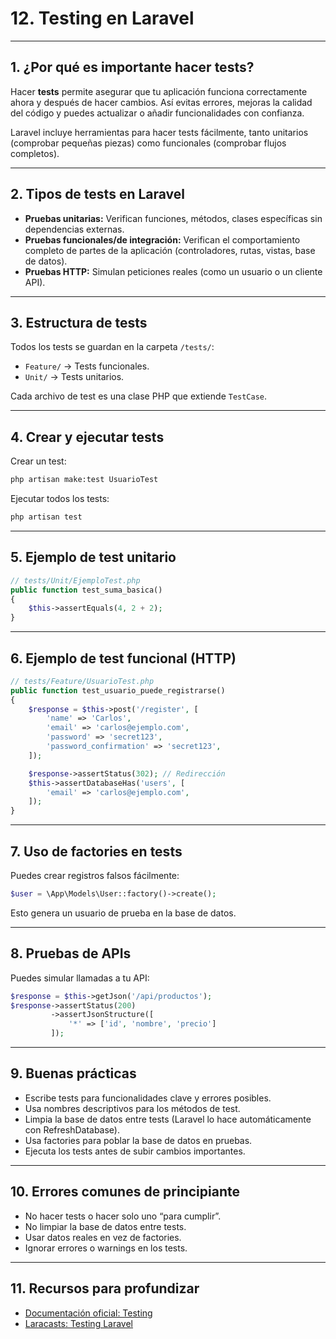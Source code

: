 # 12. Testing en Laravel

---

## 1. ¿Por qué es importante hacer tests?

Hacer **tests** permite asegurar que tu aplicación funciona correctamente ahora y después de hacer cambios. Así evitas errores, mejoras la calidad del código y puedes actualizar o añadir funcionalidades con confianza.

Laravel incluye herramientas para hacer tests fácilmente, tanto unitarios (comprobar pequeñas piezas) como funcionales (comprobar flujos completos).

---

## 2. Tipos de tests en Laravel

* **Pruebas unitarias:** Verifican funciones, métodos, clases específicas sin dependencias externas.
* **Pruebas funcionales/de integración:** Verifican el comportamiento completo de partes de la aplicación (controladores, rutas, vistas, base de datos).
* **Pruebas HTTP:** Simulan peticiones reales (como un usuario o un cliente API).

---

## 3. Estructura de tests

Todos los tests se guardan en la carpeta `/tests/`:

* `Feature/` → Tests funcionales.
* `Unit/` → Tests unitarios.

Cada archivo de test es una clase PHP que extiende `TestCase`.

---

## 4. Crear y ejecutar tests

Crear un test:

```bash
php artisan make:test UsuarioTest
```

Ejecutar todos los tests:

```bash
php artisan test
```

---

## 5. Ejemplo de test unitario

```php
// tests/Unit/EjemploTest.php
public function test_suma_basica()
{
    $this->assertEquals(4, 2 + 2);
}
```

---

## 6. Ejemplo de test funcional (HTTP)

```php
// tests/Feature/UsuarioTest.php
public function test_usuario_puede_registrarse()
{
    $response = $this->post('/register', [
        'name' => 'Carlos',
        'email' => 'carlos@ejemplo.com',
        'password' => 'secret123',
        'password_confirmation' => 'secret123',
    ]);

    $response->assertStatus(302); // Redirección
    $this->assertDatabaseHas('users', [
        'email' => 'carlos@ejemplo.com',
    ]);
}
```

---

## 7. Uso de factories en tests

Puedes crear registros falsos fácilmente:

```php
$user = \App\Models\User::factory()->create();
```

Esto genera un usuario de prueba en la base de datos.

---

## 8. Pruebas de APIs

Puedes simular llamadas a tu API:

```php
$response = $this->getJson('/api/productos');
$response->assertStatus(200)
         ->assertJsonStructure([
             '*' => ['id', 'nombre', 'precio']
         ]);
```

---

## 9. Buenas prácticas

* Escribe tests para funcionalidades clave y errores posibles.
* Usa nombres descriptivos para los métodos de test.
* Limpia la base de datos entre tests (Laravel lo hace automáticamente con RefreshDatabase).
* Usa factories para poblar la base de datos en pruebas.
* Ejecuta los tests antes de subir cambios importantes.

---

## 10. Errores comunes de principiante

* No hacer tests o hacer solo uno “para cumplir”.
* No limpiar la base de datos entre tests.
* Usar datos reales en vez de factories.
* Ignorar errores o warnings en los tests.

---

## 11. Recursos para profundizar

* [Documentación oficial: Testing](https://laravel.com/docs/testing)
* [Laracasts: Testing Laravel](https://laracasts.com/series/phpunit-testing-in-laravel)